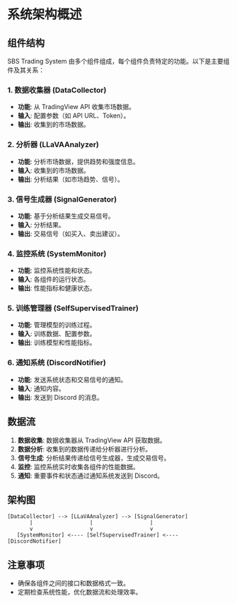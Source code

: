 # 系统架构概述

## 组件结构
SBS Trading System 由多个组件组成，每个组件负责特定的功能。以下是主要组件及其关系：

### 1. 数据收集器 (DataCollector)
- **功能**: 从 TradingView API 收集市场数据。
- **输入**: 配置参数（如 API URL、Token）。
- **输出**: 收集到的市场数据。

### 2. 分析器 (LLaVAAnalyzer)
- **功能**: 分析市场数据，提供趋势和强度信息。
- **输入**: 收集到的市场数据。
- **输出**: 分析结果（如市场趋势、信号）。

### 3. 信号生成器 (SignalGenerator)
- **功能**: 基于分析结果生成交易信号。
- **输入**: 分析结果。
- **输出**: 交易信号（如买入、卖出建议）。

### 4. 监控系统 (SystemMonitor)
- **功能**: 监控系统性能和状态。
- **输入**: 各组件的运行状态。
- **输出**: 性能指标和健康状态。

### 5. 训练管理器 (SelfSupervisedTrainer)
- **功能**: 管理模型的训练过程。
- **输入**: 训练数据、配置参数。
- **输出**: 训练模型和性能指标。

### 6. 通知系统 (DiscordNotifier)
- **功能**: 发送系统状态和交易信号的通知。
- **输入**: 通知内容。
- **输出**: 发送到 Discord 的消息。

## 数据流
1. **数据收集**: 数据收集器从 TradingView API 获取数据。
2. **数据分析**: 收集到的数据传递给分析器进行分析。
3. **信号生成**: 分析结果传递给信号生成器，生成交易信号。
4. **监控**: 监控系统实时收集各组件的性能数据。
5. **通知**: 重要事件和状态通过通知系统发送到 Discord。

## 架构图
```
[DataCollector] --> [LLaVAAnalyzer] --> [SignalGenerator]
       |                  |                  |
       v                  v                  v
   [SystemMonitor] <---- [SelfSupervisedTrainer] <---- [DiscordNotifier]
```

## 注意事项
- 确保各组件之间的接口和数据格式一致。
- 定期检查系统性能，优化数据流和处理效率。 